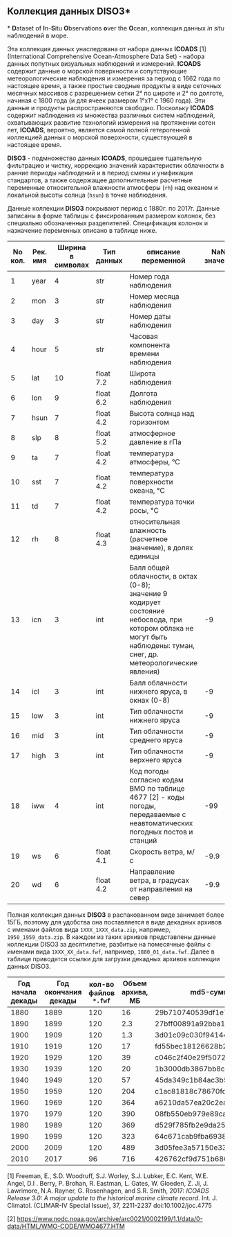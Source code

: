 ## Коллекция данных **DISO3***

\* **D**ataset of **I**n-**S**itu **O**bservations **o**ver the **O**cean, коллекция данных *in situ* наблюдений в море.

Эта коллекция данных унаследована от набора данных **ICOADS** [1] (International Comprehensive Ocean-Atmosphere Data Set) - набора данных попутных визуальных наблюдений и измерений. **ICOADS** содержит данные о морской поверхности и сопутствующие метеорологические наблюдения и измерения за период с 1662 года по настоящее время, а также простые сводные продукты в виде сеточных месячных массивов с разрешением сетки 2° по широте и 2° по долготе, начиная с 1800 года (и для ячеек размером 1°x1° с 1960 года). Эти данные и продукты распространяются свободно. Поскольку **ICOADS** содержит наблюдения из множества различных систем наблюдений, охватывающих развитие технологий измерения на протяжении сотен лет, **ICOADS**, вероятно, является самой полной гетерогенной коллекцией данных о морской поверхности, существующей в настоящее время.

**DISO3** - подмножество данных **ICOADS**, прошедшее тщательную фильтрацию и чистку, коррекцию значений характеристик облачности в ранние периоды наблюдений и в период смены и унификации стандартов, а также содержащее дополнительные расчетные переменные относительной влажности атмосферы (`rh`) над океаном и локальной высоты солнца (`hsun`) в точке наблюдения.

Данные коллекции **DISO3** покрывают период с 1880г. по 2017г. Данные записаны в форме таблицы с фиксированным размером колонок, без специально обозначенных разделителей. Спецификация колонок и назначение переменных описано в таблице ниже.

| No<br />кол. | Рек.<br />имя | Ширина<br />в символах | Тип<br />данных | описание переменной                                          | NaN-значение |
| ------------ | ------------- | ---------------------- | --------------- | ------------------------------------------------------------ | ------------ |
| 1            | year          | 4                      | str             | Номер года наблюдения                                        |              |
| 2            | mon           | 3                      | str             | Номер месяца наблюдения                                      |              |
| 3            | day           | 3                      | str             | Номер даты наблюдения                                        |              |
| 4            | hour          | 5                      | str             | Часовая компонента времени наблюдения                        |              |
| 5            | lat           | 10                     | float 7.2       | Широта наблюдения                                            |              |
| 6            | lon           | 9                      | float 6.2       | Долгота наблюдения                                           |              |
| 7            | hsun          | 7                      | float 4.2       | Высота солнца над горизонтом                                 |              |
| 8            | slp           | 8                      | float 5.2       | атмосферное давление в гПа                                   |              |
| 9            | ta            | 7                      | float 4.2       | температура атмосферы, °С                                    |              |
| 10           | sst           | 7                      | float 4.2       | температура поверхности океана, °С                           |              |
| 11           | td            | 7                      | float 4.2       | температура точки росы, °С                                   |              |
| 12           | rh            | 8                      | float 4.3       | относительная влажность (расчетное значение), в долях единицы |              |
| 13           | icn           | 3                      | int             | Балл общей облачности, в октах (0-8);<br />значение 9 кодирует состояние небосвода, при котором облака не могут быть наблюдены: туман, снег, др. метеорологические явления) | -9           |
| 14           | icl           | 3                      | int             | Балл облачности нижнего яруса, в окнах (0-8)                 | -9           |
| 15           | low           | 3                      | int             | Тип облачности нижнего яруса                                 | -9           |
| 16           | mid           | 3                      | int             | Тип облачности среднего яруса                                | -9           |
| 17           | high          | 3                      | int             | Тип облачности верхнего яруса                                | -9           |
| 18           | iww           | 4                      | int             | Код погоды согласно кодам ВМО по таблице 4677 [2] - коды погоды, передаваемые с неавтоматических погодных постов и станций | -99          |
| 19           | ws            | 6                      | float 4.1       | Скорость ветра, м/с                                          | -9.9         |
| 20           | wd            | 6                      | float 4.2       | Направление ветра, в градусах от направления на север        | -9.9         |

Полная коллекция данных **DISO3** в распакованном виде занимает более 15ГБ, поэтому для удобства она поставляется в виде декадных архивов с именами файлов вида `1XXX_1XXX_data.zip`, например, `1950_1959_data.zip`. В каждом из таких архивов представлены данные коллекции DISO3 за десятилетие, разбитые на помесячные файлы с именами вида `1XXX_XX_data.fwf`, например, `1880_01_data.fwf`. Далее в таблице приводятся ссылки для загрузки декадных архивов коллекции данных DISO3.

| Год начала<br />декады | Год окончания<br />декады | кол-во<br />файлов `*.fwf` | Объем архива, МБ | md5-сумма файла                  | download link                                    |
| ---------------------- | ------------------------- | -------------------------- | ---------------- | -------------------------------- | ------------------------------------------------ |
| 1880                   | 1889                      | 120                        | 16               | 29b710740539df1e70fbe8c6564af588 | [link >>](https://ml4es.ru/links/diso3-188x-zip) |
| 1890                   | 1899                      | 120                        | 2.3              | 27bff00891a92bba19d0aa3120cc7c7a | [link >>](https://ml4es.ru/links/diso3-189x-zip) |
| 1900                   | 1909                      | 120                        | 1.3              | 3d01c09c030f941444936793feccce1e | [link >>](https://ml4es.ru/links/diso3-190x-zip) |
| 1910                   | 1919                      | 120                        | 17               | fd55bec18126628b2fa74b1cbc3f71fa | [link >>](https://ml4es.ru/links/diso3-191x-zip) |
| 1920                   | 1929                      | 120                        | 39               | c046c2f40e29f50724a6611a7bebb84e | [link >>](https://ml4es.ru/links/diso3-192x-zip) |
| 1930                   | 1939                      | 120                        | 20               | 1b3000db3867bb8c2cdd3b4d52e790fb | [link >>](https://ml4es.ru/links/diso3-193x-zip) |
| 1940                   | 1949                      | 120                        | 57               | 45da349c1b84ac3b5557ef2f25577684 | [link >>](https://ml4es.ru/links/diso3-194x-zip) |
| 1950                   | 1959                      | 120                        | 204              | c1ac81818c78670fdadedfd5132a0963 | [link >>](https://ml4es.ru/links/diso3-195x-zip) |
| 1960                   | 1969                      | 120                        | 364              | a6210da57ea20c2eab759f03a5569aa1 | [link >>](https://ml4es.ru/links/diso3-196x-zip) |
| 1970                   | 1979                      | 120                        | 390              | 08fb550eb979e89ca352dc3422fb0a21 | [link >>](https://ml4es.ru/links/diso3-197x-zip) |
| 1980                   | 1989                      | 120                        | 369              | d529f785fb2e9da258a687eaab70893e | [link >>](https://ml4es.ru/links/diso3-198x-zip) |
| 1990                   | 1999                      | 120                        | 323              | 64c671cab9fba6938cfafcd09c3b9b7c | [link >>](https://ml4es.ru/links/diso3-199x-zip) |
| 2000                   | 2009                      | 120                        | 489              | 3d05fee3a57150e3302db4017f51dcab | [link >>](https://ml4es.ru/links/diso3-200x-zip) |
| 2010                   | 2017                      | 96                         | 716              | 426762cf9d751b6865065d364b230f1e | [link >>](https://ml4es.ru/links/diso3-201x-zip) |



[1] Freeman, E., S.D. Woodruff, S.J. Worley, S.J. Lubker, E.C. Kent, W.E. Angel, D.I . Berry, P. Brohan, R. Eastman, L. Gates, W. Gloeden, Z. Ji, J. Lawrimore, N.A. Rayner, G. Rosenhagen, and S.R. Smith, 2017: *ICOADS Release 3.0: A major update to the historical marine climate record*. Int. J. Climatol. (CLIMAR-IV Special Issue), 37, 2211-2237 doi:10.1002/joc.4775

[2] https://www.nodc.noaa.gov/archive/arc0021/0002199/1.1/data/0-data/HTML/WMO-CODE/WMO4677.HTM
